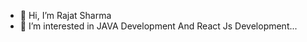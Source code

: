 - 👋 Hi, I’m Rajat Sharma
- 👀 I’m interested in JAVA Development And React Js Development...



<!---
rj8sr/rj8sr is a ✨ special ✨ repository because its `README.md` (this file) appears on your GitHub profile.
You can click the Preview link to take a look at your changes.
--->
